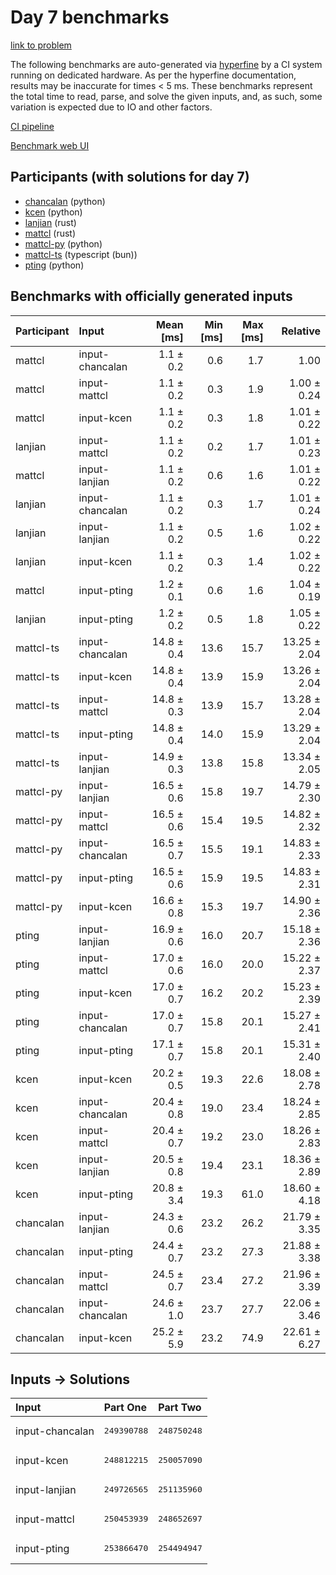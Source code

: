 # Day 7 benchmarks

[link to problem](https://adventofcode.com/2023/day/7)

The following benchmarks are auto-generated via
[hyperfine](https://github.com/sharkdp/hyperfine) by a CI system running on
dedicated hardware. As per the hyperfine documentation, results may be
inaccurate for times < 5 ms. These benchmarks represent the total time to read,
parse, and solve the given inputs, and, as such, some variation is expected due
to IO and other factors.

[CI pipeline](http://ci.papercode.net:8080/teams/main/pipelines/aoc2023)

[Benchmark web UI](https://aoc.ancalagon.black)


## Participants (with solutions for day 7)

- [chancalan](https://github.com/chancalan/aoc2023) (python)
- [kcen](https://github.com/kcen/aoc2023) (python)
- [lanjian](https://github.com/lanjian/aoc-2023) (rust)
- [mattcl](https://github.com/mattcl/aoc2023) (rust)
- [mattcl-py](https://github.com/mattcl/aoc2023-py) (python)
- [mattcl-ts](https://github.com/mattcl/aoc2023-js) (typescript (bun))
- [pting](https://github.com/pting/aoc2023) (python)


## Benchmarks with officially generated inputs

| Participant | Input | Mean [ms] | Min [ms] | Max [ms] | Relative |
|:---|:---|---:|---:|---:|---:|
| mattcl | input-chancalan | 1.1 ± 0.2 | 0.6 | 1.7 | 1.00 |
| mattcl | input-mattcl | 1.1 ± 0.2 | 0.3 | 1.9 | 1.00 ± 0.24 |
| mattcl | input-kcen | 1.1 ± 0.2 | 0.3 | 1.8 | 1.01 ± 0.22 |
| lanjian | input-mattcl | 1.1 ± 0.2 | 0.2 | 1.7 | 1.01 ± 0.23 |
| mattcl | input-lanjian | 1.1 ± 0.2 | 0.6 | 1.6 | 1.01 ± 0.22 |
| lanjian | input-chancalan | 1.1 ± 0.2 | 0.3 | 1.7 | 1.01 ± 0.24 |
| lanjian | input-lanjian | 1.1 ± 0.2 | 0.5 | 1.6 | 1.02 ± 0.22 |
| lanjian | input-kcen | 1.1 ± 0.2 | 0.3 | 1.4 | 1.02 ± 0.22 |
| mattcl | input-pting | 1.2 ± 0.1 | 0.6 | 1.6 | 1.04 ± 0.19 |
| lanjian | input-pting | 1.2 ± 0.2 | 0.5 | 1.8 | 1.05 ± 0.22 |
| mattcl-ts | input-chancalan | 14.8 ± 0.4 | 13.6 | 15.7 | 13.25 ± 2.04 |
| mattcl-ts | input-kcen | 14.8 ± 0.4 | 13.9 | 15.9 | 13.26 ± 2.04 |
| mattcl-ts | input-mattcl | 14.8 ± 0.3 | 13.9 | 15.7 | 13.28 ± 2.04 |
| mattcl-ts | input-pting | 14.8 ± 0.4 | 14.0 | 15.9 | 13.29 ± 2.04 |
| mattcl-ts | input-lanjian | 14.9 ± 0.3 | 13.8 | 15.8 | 13.34 ± 2.05 |
| mattcl-py | input-lanjian | 16.5 ± 0.6 | 15.8 | 19.7 | 14.79 ± 2.30 |
| mattcl-py | input-mattcl | 16.5 ± 0.6 | 15.4 | 19.5 | 14.82 ± 2.32 |
| mattcl-py | input-chancalan | 16.5 ± 0.7 | 15.5 | 19.1 | 14.83 ± 2.33 |
| mattcl-py | input-pting | 16.5 ± 0.6 | 15.9 | 19.5 | 14.83 ± 2.31 |
| mattcl-py | input-kcen | 16.6 ± 0.8 | 15.3 | 19.7 | 14.90 ± 2.36 |
| pting | input-lanjian | 16.9 ± 0.6 | 16.0 | 20.7 | 15.18 ± 2.36 |
| pting | input-mattcl | 17.0 ± 0.6 | 16.0 | 20.0 | 15.22 ± 2.37 |
| pting | input-kcen | 17.0 ± 0.7 | 16.2 | 20.2 | 15.23 ± 2.39 |
| pting | input-chancalan | 17.0 ± 0.7 | 15.8 | 20.1 | 15.27 ± 2.41 |
| pting | input-pting | 17.1 ± 0.7 | 15.8 | 20.1 | 15.31 ± 2.40 |
| kcen | input-kcen | 20.2 ± 0.5 | 19.3 | 22.6 | 18.08 ± 2.78 |
| kcen | input-chancalan | 20.4 ± 0.8 | 19.0 | 23.4 | 18.24 ± 2.85 |
| kcen | input-mattcl | 20.4 ± 0.7 | 19.2 | 23.0 | 18.26 ± 2.83 |
| kcen | input-lanjian | 20.5 ± 0.8 | 19.4 | 23.1 | 18.36 ± 2.89 |
| kcen | input-pting | 20.8 ± 3.4 | 19.3 | 61.0 | 18.60 ± 4.18 |
| chancalan | input-lanjian | 24.3 ± 0.6 | 23.2 | 26.2 | 21.79 ± 3.35 |
| chancalan | input-pting | 24.4 ± 0.7 | 23.2 | 27.3 | 21.88 ± 3.38 |
| chancalan | input-mattcl | 24.5 ± 0.7 | 23.4 | 27.2 | 21.96 ± 3.39 |
| chancalan | input-chancalan | 24.6 ± 1.0 | 23.7 | 27.7 | 22.06 ± 3.46 |
| chancalan | input-kcen | 25.2 ± 5.9 | 23.2 | 74.9 | 22.61 ± 6.27 |


## Inputs -> Solutions

| Input | Part One | Part Two |
|:---|:---|:---|
|input-chancalan|<pre>249390788</pre>|<pre>248750248</pre>|
|input-kcen|<pre>248812215</pre>|<pre>250057090</pre>|
|input-lanjian|<pre>249726565</pre>|<pre>251135960</pre>|
|input-mattcl|<pre>250453939</pre>|<pre>248652697</pre>|
|input-pting|<pre>253866470</pre>|<pre>254494947</pre>|